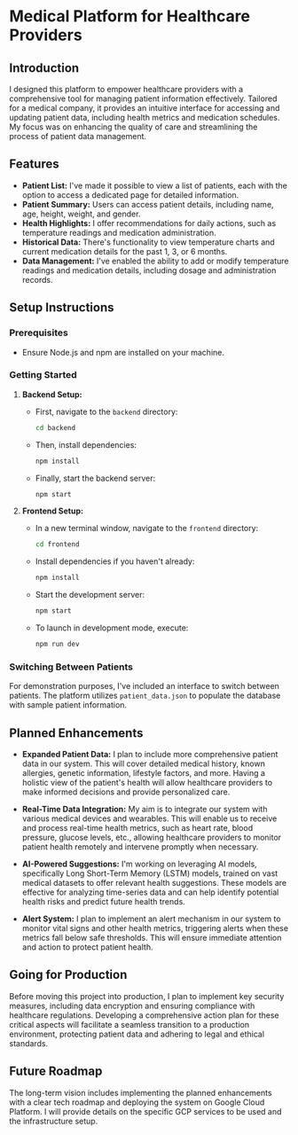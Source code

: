 # Medical Platform for Healthcare Providers

## Introduction

I designed this platform to empower healthcare providers with a comprehensive tool for managing patient information effectively. Tailored for a medical company, it provides an intuitive interface for accessing and updating patient data, including health metrics and medication schedules. My focus was on enhancing the quality of care and streamlining the process of patient data management.

## Features

- **Patient List:** I've made it possible to view a list of patients, each with the option to access a dedicated page for detailed information.
- **Patient Summary:** Users can access patient details, including name, age, height, weight, and gender.
- **Health Highlights:** I offer recommendations for daily actions, such as temperature readings and medication administration.
- **Historical Data:** There's functionality to view temperature charts and current medication details for the past 1, 3, or 6 months.
- **Data Management:** I've enabled the ability to add or modify temperature readings and medication details, including dosage and administration records.

## Setup Instructions

### Prerequisites

- Ensure Node.js and npm are installed on your machine.

### Getting Started

1. **Backend Setup:**

   - First, navigate to the `backend` directory:
     ```sh
     cd backend
     ```
   - Then, install dependencies:
     ```sh
     npm install
     ```
   - Finally, start the backend server:
     ```sh
     npm start
     ```

2. **Frontend Setup:**
   - In a new terminal window, navigate to the `frontend` directory:
     ```sh
     cd frontend
     ```
   - Install dependencies if you haven't already:
     ```sh
     npm install
     ```
   - Start the development server:
     ```sh
     npm start
     ```
   - To launch in development mode, execute:
     ```sh
     npm run dev
     ```

### Switching Between Patients

For demonstration purposes, I've included an interface to switch between patients. The platform utilizes `patient_data.json` to populate the database with sample patient information.

## Planned Enhancements

- **Expanded Patient Data:** I plan to include more comprehensive patient data in our system. This will cover detailed medical history, known allergies, genetic information, lifestyle factors, and more. Having a holistic view of the patient's health will allow healthcare providers to make informed decisions and provide personalized care.

- **Real-Time Data Integration:** My aim is to integrate our system with various medical devices and wearables. This will enable us to receive and process real-time health metrics, such as heart rate, blood pressure, glucose levels, etc., allowing healthcare providers to monitor patient health remotely and intervene promptly when necessary.

- **AI-Powered Suggestions:** I'm working on leveraging AI models, specifically Long Short-Term Memory (LSTM) models, trained on vast medical datasets to offer relevant health suggestions. These models are effective for analyzing time-series data and can help identify potential health risks and predict future health trends.

- **Alert System:** I plan to implement an alert mechanism in our system to monitor vital signs and other health metrics, triggering alerts when these metrics fall below safe thresholds. This will ensure immediate attention and action to protect patient health.

## Going for Production

Before moving this project into production, I plan to implement key security measures, including data encryption and ensuring compliance with healthcare regulations. Developing a comprehensive action plan for these critical aspects will facilitate a seamless transition to a production environment, protecting patient data and adhering to legal and ethical standards.

## Future Roadmap

The long-term vision includes implementing the planned enhancements with a clear tech roadmap and deploying the system on Google Cloud Platform. I will provide details on the specific GCP services to be used and the infrastructure setup.

